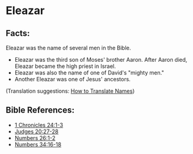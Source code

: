 # Eleazar #

## Facts: ##

Eleazar was the name of several men in the Bible.
 
* Eleazar was the third son of Moses' brother Aaron. After Aaron died, Eleazar became the high priest in Israel.
* Eleazar was also the name of one of David's "mighty men."
* Another Eleazar was one of Jesus' ancestors.

(Translation suggestions: [How to Translate Names](en/ta-vol1/translate/man/translate-names))



## Bible References: ##

* [1 Chronicles 24:1-3](en/tn/1ch/help/24/01)
* [Judges 20:27-28](en/tn/jdg/help/20/27)
* [Numbers 26:1-2](en/tn/num/help/26/01)
* [Numbers 34:16-18](en/tn/num/help/34/16)